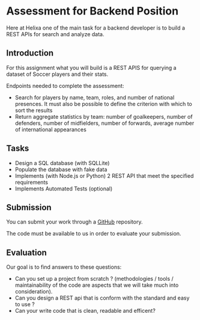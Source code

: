 # Assessment for Backend Position

Here at Helixa one of the main task for a backend developer is to build a REST APIs for search and analyze data.

## Introduction

For this assignment what you will build is a REST APIS for querying a dataset of Soccer players and their stats.

Endpoints needed to complete the assessment:
- Search for players by name, team, roles, and number of national presences. It must also be possible to define the criterion with which to sort the results
- Return aggregate statistics by team: number of goalkeepers, number of defenders, number of midfielders, number of forwards, average number of international appearances

## Tasks

- Design a SQL database (with SQLLite)
- Populate the database with fake data
- Implements (with Node.js or Python) 2 REST API that meet the specified requirements
- Implements Automated Tests (optional)

## Submission

You can submit your work through a [GitHub](https://github.com) repository.

The code must be available to us in order to evaluate your submission.

## Evaluation

Our goal is to find answers to these questions:

- Can you set up a project from scratch ? (methodologies / tools / maintainability of the code are aspects that we will take much
into consideration).
- Can you design a REST api that is conform with the standard and easy to use ?
- Can your write code that is clean, readable and efficent?